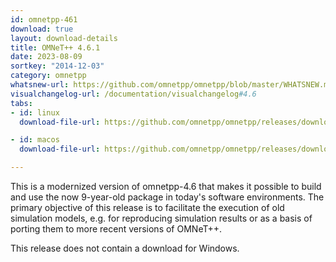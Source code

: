 ```yaml
---
id: omnetpp-461
download: true
layout: download-details
title: OMNeT++ 4.6.1
date: 2023-08-09
sortkey: "2014-12-03"
category: omnetpp
whatsnew-url: https://github.com/omnetpp/omnetpp/blob/master/WHATSNEW.md#omnet-461-august-2023
visualchangelog-url: /documentation/visualchangelog#4.6
tabs:
- id: linux
  download-file-url: https://github.com/omnetpp/omnetpp/releases/download/omnetpp-4.6.1/omnetpp-4.6.1-src.tgz

- id: macos
  download-file-url: https://github.com/omnetpp/omnetpp/releases/download/omnetpp-4.6.1/omnetpp-4.6.1-src.tgz

---
```


This is a modernized version of omnetpp-4.6 that makes it possible to build and use the now 9-year-old package in today's software environments. The primary objective of this release is to facilitate the execution of old simulation models, e.g. for reproducing simulation results or as a basis of porting them to more recent versions of OMNeT++.

This release does not contain a download for Windows.